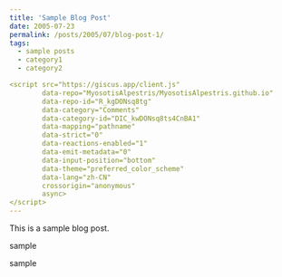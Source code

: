 ```yaml
---
title: 'Sample Blog Post'
date: 2005-07-23
permalink: /posts/2005/07/blog-post-1/
tags:
  - sample posts
  - category1
  - category2

<script src="https://giscus.app/client.js"
        data-repo="MyosotisAlpestris/MyosotisAlpestris.github.io"
        data-repo-id="R_kgDONsq8tg"
        data-category="Comments"
        data-category-id="DIC_kwDONsq8ts4CnBA1"
        data-mapping="pathname"
        data-strict="0"
        data-reactions-enabled="1"
        data-emit-metadata="0"
        data-input-position="bottom"
        data-theme="preferred_color_scheme"
        data-lang="zh-CN"
        crossorigin="anonymous"
        async>
</script>
---
```


This is a sample blog post. 

sample

sample


